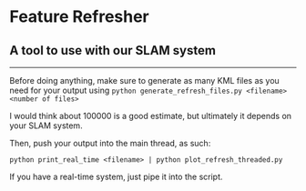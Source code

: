 # Feature Refresher
## A tool to use with our SLAM system
------------------------------------------

Before doing anything, make sure to generate as many KML files as you need for your output using 
`python generate_refresh_files.py <filename> <number of files>` 

I would think about 100000 is a good estimate, but ultimately it depends on your SLAM system.

Then, push your output into the main thread, as such:

`python print_real_time <filename> | python plot_refresh_threaded.py`

If you have a real-time system, just pipe it into the script.
